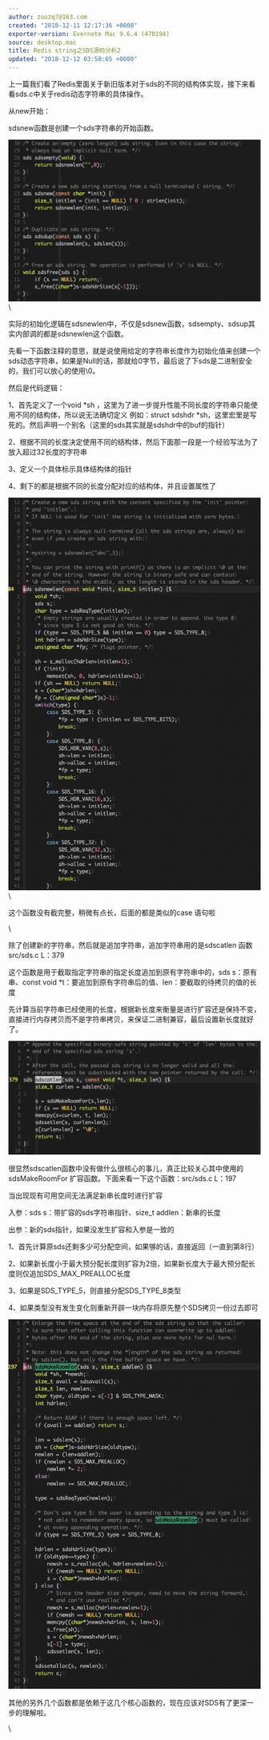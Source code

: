 ```yaml
---
author: zouzq7@163.com
created: "2018-12-11 12:17:36 +0000"
exporter-version: Evernote Mac 9.6.4 (470194)
source: desktop.mac
title: Redis string之SDS源码分析2
updated: "2018-12-12 03:50:05 +0000"
---
```


<div>

上一篇我们看了Redis里面关于新旧版本对于sds的不同的结构体实现，接下来看看sds.c中关于redis动态字符串的具体操作。

</div>

<div>

从new开始：

</div>

<div>

sdsnew函数是创建一个sds字符串的开始函数。

</div>

<div>

![](Redis%20string%E4%B9%8BSDS%E6%BA%90%E7%A0%81%E5%88%86%E6%9E%902.resources/9CD2ADD6-D6DF-4F9E-8846-11C0E8DFCE79.png) 
 \

</div>

<div>

实际的初始化逻辑在sdsnewlen中，不仅是sdsnew函数，sdsempty、sdsup其实内部调的都是sdsnewlen这个函数。

</div>

<div>

先看一下函数注释的意思，就是说使用给定的字符串长度作为初始化值来创建一个sds动态字符串，如果是Null的话，那就给0字节，最后说了下sds是二进制安全的，我们可以放心的使用\\0。

</div>

<div>

然后是代码逻辑：

</div>

<div>

1、首先定义了一个void \*sh
，这里为了进一步提升性能不同长度的字符串只能使用不同的结构体，所以说无法确切定义
例如：struct sdshdr
\*sh，这里宏里是写死的。然后声明一个别名（这里的sds其实就是sdshdr中的buf的指针）

</div>

<div>

2、根据不同的长度决定使用不同的结构体，然后下面那一段是一个经验写法为了放入超过32长度的字符串

</div>

<div>

3、定义一个具体标示具体结构体的指针

</div>

<div>

4、剩下的都是根据不同的长度分配对应的结构体，并且设置属性了

</div>

<div>

![](Redis%20string%E4%B9%8BSDS%E6%BA%90%E7%A0%81%E5%88%86%E6%9E%902.resources/24A8EC42-8896-4358-AE6F-8C2B4176C95D.png) 
 \

</div>

<div>

这个函数没有截完整，稍微有点长，后面的都是类似的case 语句啦

</div>

<div>

\

</div>

<div>

除了创建新的字符串，然后就是追加字符串，追加字符串用的是sdscatlen 函数
src/sds.c L：379

</div>

<div>

这个函数是用于截取指定字符串的指定长度追加到原有字符串中的，sds
s：原有串、const void
\*t：要追加到原有字符串后的值、len：要截取的待拷贝的值的长度

</div>

<div>

先计算当前字符串已经使用的长度，根据新长度来衡量是进行扩容还是保持不变，直接进行内存拷贝而不是字符串拷贝，来保证二进制兼容，最后设置新长度就好了。

</div>

<div>

![](Redis%20string%E4%B9%8BSDS%E6%BA%90%E7%A0%81%E5%88%86%E6%9E%902.resources/C88957C2-198B-4908-B497-B8C00C4E7711.png) 
 

</div>

<div>

很显然sdscatlen函数中没有做什么很核心的事儿，真正比较关心其中使用的sdsMakeRoomFor
扩容函数。下面来看一下这个函数：src/sds.c L：197

</div>

<div>

当出现现有可用空间无法满足新串长度时进行扩容

</div>

<div>

入参：sds s：带扩容的sds字符串指针、size_t addlen：新串的长度

</div>

<div>

出参：新的sds指针，如果没发生扩容和入参是一致的

</div>

<div>

1、首先计算原sds还剩多少可分配空间，如果够的话，直接返回（一直到第8行）

</div>

<div>

2、如果新长度小于最大预分配长度则扩容为2倍，如果新长度大于最大预分配长度则仅追加SDS_MAX_PREALLOC长度

</div>

<div>

3、如果是SDS_TYPE_5，则直接分配SDS_TYPE_8类型

</div>

<div>

4、如果类型没有发生变化则重新开辟一块内存将原先整个SDS拷贝一份过去即可

</div>

<div>

![](Redis%20string%E4%B9%8BSDS%E6%BA%90%E7%A0%81%E5%88%86%E6%9E%902.resources/228BECEF-13F3-4817-978F-3632D69809CE.png) 
 

</div>

<div>

其他的另外几个函数都是依赖于这几个核心函数的，现在应该对SDS有了更深一步的理解啦。

</div>

<div>

\

</div>
